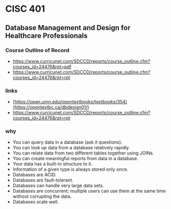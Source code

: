 # CISC 401
## Database Management and Design for Healthcare Professionals
### Course Outline of Record
- https://www.curricunet.com/SDCCD/reports/course_outline.cfm?courses_id=24476&rpt=pdf
- https://www.curricunet.com/SDCCD/reports/course_outline.cfm?courses_id=24476&rpt=rpt
### links
- [https://open.umn.edu/opentextbooks/textbooks/354](https://opentextbc.ca/dbdesign01/)
- https://www.curricunet.com/SDCCD/reports/course_outline.cfm?courses_id=24476&rpt=rpt

### why
- You can query data in a database (ask it questions).
- You can look up data from a database relatively rapidly.
- You can relate data from two different tables together using JOINs.
- You can create meaningful reports from data in a database.
- Your data has a built-in structure to it.
- Information of a given type is always stored only once.
- Databases are ACID.
- Databases are fault-tolerant.
- Databases can handle very large data sets.
- Databases are concurrent; multiple users can use them at the same time without corrupting the data.
- Databases scale well.
